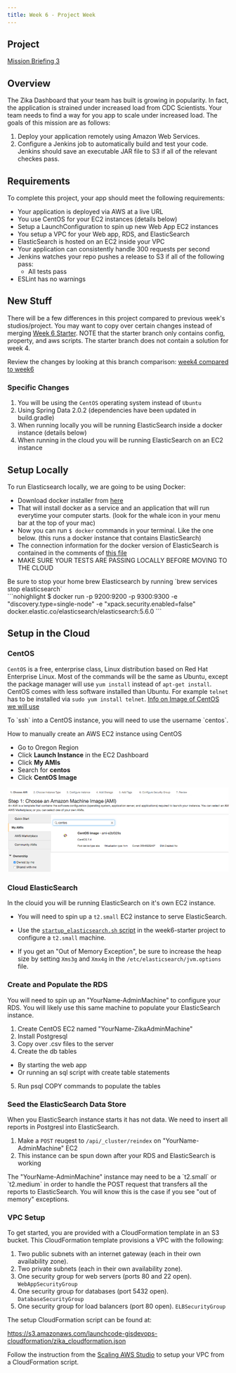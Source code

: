 ```yaml
---
title: Week 6 - Project Week
---
```


## Project

[Mission Briefing 3](../../materials/week06/zika_mission_briefing_3.pdf)

## Overview

The Zika Dashboard that your team has built is growing in popularity. In fact, the application is strained under increased load from CDC Scientists. Your team needs to find a way for you app to scale under increased load. The goals of this mission are as follows:

1. Deploy your application remotely using Amazon Web Services.
2. Configure a Jenkins job to automatically build and test your code. Jenkins should save an executable JAR file to S3 if all of the relevant checkes pass.

## Requirements

To complete this project, your app should meet the following requirements:

* Your application is deployed via AWS at a live URL
* You use CentOS for your EC2 instances (details below)
* Setup a LaunchConfiguration to spin up new Web App EC2 instances
* You setup a VPC for your Web app, RDS, and ElasticSearch
* ElasticSearch is hosted on an EC2 inside your VPC
* Your application can consistently handle 300 requests per second
* Jenkins watches your repo pushes a release to S3 if all of the following pass:
  * All tests pass
* ESLint has no warnings

## New Stuff
There will be a few differences in this project compared to previous week's studios/project.  You may want to copy over certain changes instead of merging [Week 6 Starter](https://gitlab.com/LaunchCodeTraining/zika-cdc-dashboard/tree/week6-starter). NOTE that the starter branch only contains config, property, and aws scripts. The starter branch does not contain a solution for week 4.

Review the changes by looking at this branch comparison: [week4 compared to week6](https://gitlab.com/LaunchCodeTraining/zika-cdc-dashboard/compare/week4-starter...week6-starter)

### Specific Changes
1. You will be using the `CentOS` operating system instead of `Ubuntu`
2. Using Spring Data 2.0.2 (dependencies have been updated in build.gradle)
3. When running locally you will be running ElasticSearch inside a docker instance (details below)
4. When running in the cloud you will be running ElasticSearch on an EC2 instance



## Setup Locally
To run Elasticsearch locally, we are going to be using Docker:
- Download docker installer from [here](https://store.docker.com/editions/community/docker-ce-desktop-mac)
- That will install docker as a service and an application that will run everytime your computer starts. (look for the whale icon in your menu bar at the top of your mac)
- Now you can run `$ docker` commands in your terminal. Like the one below. (this runs a docker instance that contains ElasticSearch)
- The connection information for the docker version of ElasticSearch is contained in the comments of [this file](https://gitlab.com/LaunchCodeTraining/zika-cdc-dashboard/blob/week6-starter/src/main/resources/application.properties) 
- MAKE SURE YOUR TESTS ARE PASSING LOCALLY BEFORE MOVING TO THE CLOUD
<aside class="aside-note" markdown="1">
Be sure to stop your home brew Elasticsearch by running `brew services stop elasticsearch`
</aside>
```nohighlight
$ docker run -p 9200:9200 -p 9300:9300 -e "discovery.type=single-node"  -e "xpack.security.enabled=false" docker.elastic.co/elasticsearch/elasticsearch:5.6.0
```

## Setup in the Cloud

### CentOS
`CentOS` is a free, enterprise class, Linux distribution based on Red Hat Enterprise Linux. Most of the commands will be the same as Ubuntu, except the package manager will use `yum install` instead of `apt-get install`. CentOS comes with less software installed than Ubuntu. For example `telnet` has to be installed via `sudo yum install telnet`. [Info on Image of CentOS we will use](https://wiki.centos.org/Cloud/AWS)

<aside class="aside-note" markdown="1">
To `ssh` into a CentOS instance, you will need to use the username `centos`.
</aside>

How to manually create an AWS EC2 instance using CentOS
* Go to Oregon Region
* Click **Launch Instance** in the EC2 Dashboard
* Click **My AMIs**
* Search for **centos**
* Click **CentOS Image** 

![CentOS Image](../../materials/week06/centos-image.png)

### Cloud ElasticSearch
In the clouid you will be running ElasticSearch on it's own EC2 instance.

* You will need to spin up a `t2.small` EC2 instance to serve ElasticSearch.

* Use the [`startup_elasticsearch.sh` script](https://gitlab.com/LaunchCodeTraining/zika-cdc-dashboard/blob/week6-starter/cloud/elastic_userdata.sh) in the week6-starter project to configure a `t2.small` machine.
* If you get an "Out of Memory Exception", be sure to increase the heap size by setting `Xms3g` and `Xmx4g` in the `/etc/elasticsearch/jvm.options` file.

### Create and Populate the RDS
You will need to spin up an "YourName-AdminMachine" to configure your RDS. You will likely use this same machine to populate your ElasticSearch instance.

1. Create CentOS EC2 named "YourName-ZikaAdminMachine"
2. Install Postgresql
3. Copy over .csv files to the server
4. Create the db tables
* By starting the web app
* Or running an sql script with create table statements
5. Run psql COPY commands to populate the tables

### Seed the ElasticSearch Data Store
When you ElasticSearch instance starts it has not data. We need to insert all reports in Postgresl into ElasticSearch.

1. Make a `POST` reuqest to `/api/_cluster/reindex` on "YourName-AdminMachine" EC2
2. This instance can be spun down after your RDS and ElasticSearch is working
<aside class="aside-note" markdown="1">
The "YourName-AdminMachine" instance may need to be a `t2.small` or `t2.medium` in order to handle the POST request that transfers all the reports to ElasticSearch. You will know this is the case if you see "out of memory" exceptions.
</aside>


### VPC Setup
To get started, you are provided with a CloudFormation template in an S3 bucket. This CloudFormation template provisions a VPC with the following:

1. Two public subnets with an internet gateway (each in their own availability zone).
2. Two private subnets (each in their own availability zone).
3. One security group for web servers (ports 80 and 22 open). `WebAppSecurityGroup`
4. One security group for databases (port 5432 open). `DatabaseSecurityGroup`
5. One security group for load balancers (port 80 open). `ELBSecurityGroup`

The setup CloudFormation script can be found at:

https://s3.amazonaws.com/launchcode-gisdevops-cloudformation/zika_cloudformation.json

Follow the instruction from the [Scaling AWS Studio](https://education.launchcode.org/gis-devops/studios/AWS3#configure-your-vpc) to setup your VPC from a CloudFormation script.

